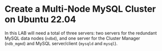 # Create a Multi-Node MySQL Cluster on Ubuntu 22.04

In this LAB will need a total of three servers: two servers for the redundant MySQL data nodes (`ndbd`), and one server for the Cluster Manager (`ndb_mgmd`) and MySQL server/client (`mysqld` and `mysql`).
